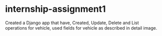 # internship-assignment1
Created a Django app that have, Created, Update, Delete and List operations for vehicle, used fields for vehicle as described in detail image.
